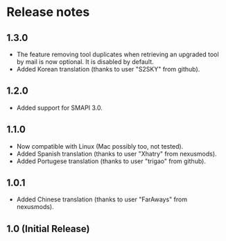 ﻿# Release notes
## 1.3.0
* The feature removing tool duplicates when retrieving an upgraded tool by mail is now optional. It is disabled by default.
* Added Korean translation (thanks to user "S2SKY" from github).

## 1.2.0
 * Added support for SMAPI 3.0.

## 1.1.0
* Now compatible with Linux (Mac possibly too, not tested).
* Added Spanish translation (thanks to user "Xhatry" from nexusmods).
* Added Portugese translation (thanks to user "trigao" from github).

## 1.0.1
* Added Chinese translation (thanks to user "FarAways" from nexusmods).

## 1.0 (Initial Release)
